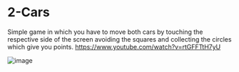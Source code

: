 # 2-Cars
Simple game in which you have to move both cars by touching the respective side of the screen avoiding the squares and collecting the circles which give you points.
https://www.youtube.com/watch?v=rtGFFTtH7yU

![image](https://user-images.githubusercontent.com/68016784/163310580-5955cf78-e8bd-4867-834f-c2632d6091e7.png)
